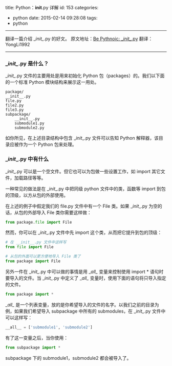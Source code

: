 title: Python：__init__.py 详解
id: 153
categories:
  - python
date: 2015-02-14 09:28:08
tags:
  - python
---

翻译一篇介绍 \__init\__.py 的好文。
原文地址：[Be Pythnoic: \__init\__.py](http://mikegrouchy.com/blog/2012/05/be-pythonic-\__init\__py.html)
翻译：YongLi1992
***
### \__init\__.py 是什么？
\__init\__.py 文件的主要用处是用来初始化 Python 包（packages）的。我们以下面的一个标准 Python 模块结构来展示这一用处。

    package/
    __init__.py
    file.py
    file2.py
    file3.py
    subpackage/
        __init__.py
        submodule1.py
        submodule2.py

如你所见，在上述目录结构中包含 \__init__.py 文件可以告知 Python 解释器，该目录应被作为一个 Python 包来处理。

<!--more-->

### \__init__.py 中有什么
\__init__.py 可以是一个空文件。但它也可以为包做一些设置工作，如 import 其它文件，加载路径等等。

一种常见的做法是在 \__init__.py 中把同级 python 文件中的类，函数等 import 到包的顶级，以方从包的外部使用。

在上述的例子中假定我们的 file.py 文件中有一个 File 类。如果 \__init__.py 为空的话，从包的外部导入 File 类你需要这样做：
```python
from package.file import File
```
然而，你可以在 \__init__.py 文件中先 import 这个类，从而把它提升到包的顶级：
```python
# 在 __init__.py 文件中这样写
from file import File

# 从包的外面可以更方便地导入 File 类了
from package import File
```

另外一件在 \__init\__.py 中可以做的事情是用 \__all\__ 变量来控制使用 import * 语句时要导入的文件。当 \__init\__.py 中定义了 \__all\__  变量时，使用下面的语句将只导入指定的文件。
```python
from package import *
```
\__all\__ 是一个列表变量，放的是你希望导入的文件的名字。以我们之前的目录为例，如果我们希望导入 subpackage 中所有的 submodules，在 \__init\__.py 文件中可以这样写：
```python
__all__ = ['submodule1', 'submodule2']
```
有了这一变量之后，当你使用：
```python
from subpackage import *
```
subpackage 下的 submodule1，submodule2 都会被导入了。
